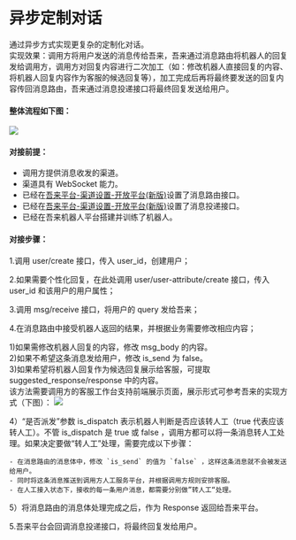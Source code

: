 # 异步定制对话
通过异步方式实现更复杂的定制化对话。   
实现效果：调用方将用户发送的消息传给吾来，吾来通过消息路由将机器人的回复发给调用方，调用方对回复内容进行二次加工（如：修改机器人直接回复的内容、将机器人回复内容作为客服的候选回复等），加工完成后再将最终要发送的回复内容传回消息路由，吾来通过消息投递接口将最终回复发送给用户。
#### 整体流程如下图：
![](https://i.loli.net/2019/02/21/5c6e725847d13.png)

#### 对接前提：

* 调用方提供消息收发的渠道。
* 渠道具有 WebSocket 能力。
* 已经在[吾来平台-渠道设置-开放平台(新版)](https://platform.wul.ai/integrate/openapi)设置了消息路由接口。
* 已经在[吾来平台-渠道设置-开放平台(新版)](https://platform.wul.ai/integrate/openapi)设置了消息投递接口。
* 已经在吾来机器人平台搭建并训练了机器人。

#### 对接步骤：
1.调用 user/create 接口，传入 user_id，创建用户；

2.如果需要个性化回复，在此处调用 user/user-attribute/create 接口，传入 user_id 和该用户的用户属性；

3.调用 msg/receive 接口，将用户的 query 发给吾来；

4.在消息路由中接受机器人返回的结果，并根据业务需要修改相应内容；

1)如果需修改机器人回复的内容，修改 msg_body 的内容。   
2)如果不希望这条消息发给用户，修改 is_send 为 false。   
3)如果希望将机器人回复作为候选回复展示给客服，可提取 suggested_response/response 中的内容。   
该方法需要调用方的客服工作台支持前端展示页面，展示形式可参考吾来的实现方式（下图）：
![](https://i.loli.net/2019/02/21/5c6e6d86a7dfc.png)

4）“是否派发”参数 is_dispatch 表示机器人判断是否应该转人工（true 代表应该转人工）。不管 is_dispatch 是 true 或 false ，调用方都可以将一条消息转人工处理。如果决定要做“转人工”处理，需要完成以下步骤：

```
- 在消息路由的消息体中，修改 `is_send` 的值为 `false` ，这样这条消息就不会被发送给用户。  
- 同时将这条消息推送到调用方人工服务平台，并根据调用方规则安排客服。  
- 在人工接入状态下，接收的每一条用户消息，都需要分别做”转人工“处理。
```
5）将消息路由的消息体处理完成之后，作为 Response 返回给吾来平台。

5.吾来平台会回调消息投递接口，将最终回复发给用户。